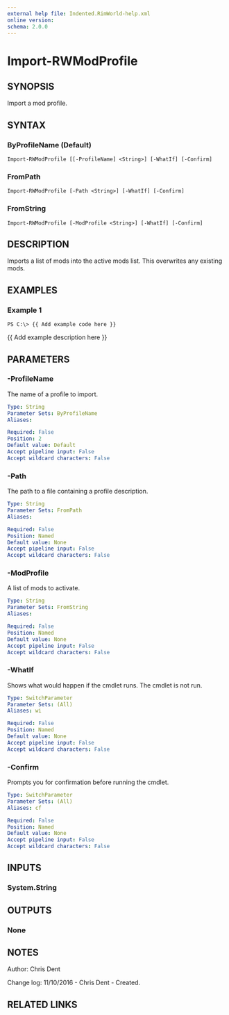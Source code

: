 ```yaml
---
external help file: Indented.RimWorld-help.xml
online version: 
schema: 2.0.0
---
```


# Import-RWModProfile

## SYNOPSIS
Import a mod profile.

## SYNTAX

### ByProfileName (Default)
```
Import-RWModProfile [[-ProfileName] <String>] [-WhatIf] [-Confirm]
```

### FromPath
```
Import-RWModProfile [-Path <String>] [-WhatIf] [-Confirm]
```

### FromString
```
Import-RWModProfile [-ModProfile <String>] [-WhatIf] [-Confirm]
```

## DESCRIPTION
Imports a list of mods into the active mods list.
This overwrites any existing mods.

## EXAMPLES

### Example 1
```
PS C:\> {{ Add example code here }}
```

{{ Add example description here }}

## PARAMETERS

### -ProfileName
The name of a profile to import.

```yaml
Type: String
Parameter Sets: ByProfileName
Aliases: 

Required: False
Position: 2
Default value: Default
Accept pipeline input: False
Accept wildcard characters: False
```

### -Path
The path to a file containing a profile description.

```yaml
Type: String
Parameter Sets: FromPath
Aliases: 

Required: False
Position: Named
Default value: None
Accept pipeline input: False
Accept wildcard characters: False
```

### -ModProfile
A list of mods to activate.

```yaml
Type: String
Parameter Sets: FromString
Aliases: 

Required: False
Position: Named
Default value: None
Accept pipeline input: False
Accept wildcard characters: False
```

### -WhatIf
Shows what would happen if the cmdlet runs.
The cmdlet is not run.

```yaml
Type: SwitchParameter
Parameter Sets: (All)
Aliases: wi

Required: False
Position: Named
Default value: None
Accept pipeline input: False
Accept wildcard characters: False
```

### -Confirm
Prompts you for confirmation before running the cmdlet.

```yaml
Type: SwitchParameter
Parameter Sets: (All)
Aliases: cf

Required: False
Position: Named
Default value: None
Accept pipeline input: False
Accept wildcard characters: False
```

## INPUTS

### System.String

## OUTPUTS

### None

## NOTES
Author: Chris Dent

Change log:
  11/10/2016 - Chris Dent - Created.

## RELATED LINKS

